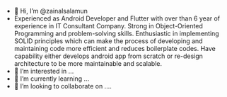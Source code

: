 - 👋 Hi, I’m @zainalsalamun
- Experienced as Android Developer and Flutter with over than 6 year of experience in IT Consultant Company. Strong in Object-Oriented Programming and problem-solving skills. Enthusiastic in implementing SOLID principles which can make the process of developing and maintaining code more efficient and reduces boilerplate codes. Have capability either develops android app from scratch or re-design architecture to be more maintainable and scalable.
- 👀 I’m interested in ...
- 🌱 I’m currently learning ...
- 💞️ I’m looking to collaborate on ....

<!---
zainalsalamun/zainalsalamun is a ✨ special ✨ repository because its `README.md` (this file) appears on your GitHub profile.
You can click the Preview link to take a look at your changes.
--->
